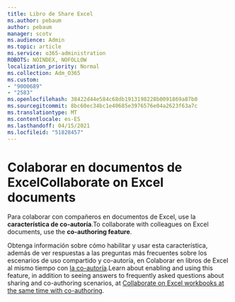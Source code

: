 ```yaml
---
title: Libro de Share Excel
ms.author: pebaum
author: pebaum
manager: scotv
ms.audience: Admin
ms.topic: article
ms.service: o365-administration
ROBOTS: NOINDEX, NOFOLLOW
localization_priority: Normal
ms.collection: Adm_O365
ms.custom:
- "9000689"
- "2583"
ms.openlocfilehash: 38422d44e584c68db1913198228b0091869a87b0
ms.sourcegitcommit: 8bc60ec34bc1e40685e3976576e04a2623f63a7c
ms.translationtype: MT
ms.contentlocale: es-ES
ms.lasthandoff: 04/15/2021
ms.locfileid: "51828457"
---
```

# <a name="collaborate-on-excel-documents"></a><span data-ttu-id="e5404-102">Colaborar en documentos de Excel</span><span class="sxs-lookup"><span data-stu-id="e5404-102">Collaborate on Excel documents</span></span>

<span data-ttu-id="e5404-103">Para colaborar con compañeros en documentos de Excel, use la **característica de co-autoría**.</span><span class="sxs-lookup"><span data-stu-id="e5404-103">To collaborate with colleagues on Excel documents, use the **co-authoring feature**.</span></span> 

<span data-ttu-id="e5404-104">Obtenga información sobre cómo habilitar y usar esta característica, además de ver respuestas a las preguntas más frecuentes sobre los escenarios de uso compartido y co-autoría, en Colaborar en libros de Excel al mismo tiempo con [la co-autoría](https://support.office.com/article/7152aa8b-b791-414c-a3bb-3024e46fb104).</span><span class="sxs-lookup"><span data-stu-id="e5404-104">Learn about enabling and using this feature, in addition to seeing answers to frequently asked questions about sharing and co-authoring scenarios, at [Collaborate on Excel workbooks at the same time with co-authoring](https://support.office.com/article/7152aa8b-b791-414c-a3bb-3024e46fb104).</span></span>
